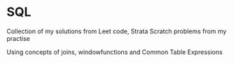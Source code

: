 # SQL

Collection of my solutions from Leet code, Strata Scratch problems from my practise

Using concepts of joins, windowfunctions and Common Table Expressions
